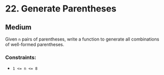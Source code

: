 # 22. Generate Parentheses

## Medium

Given `n` pairs of parentheses, write a function to generate all combinations of well-formed parentheses.

### Constraints:

- `1 <= n <= 8`
